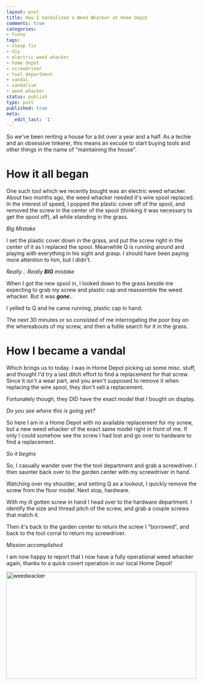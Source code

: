 ```yaml
---
layout: post
title: How I Vandalized a Weed Whacker at Home Depot
comments: true
categories:
- Funny
tags:
- cheap fix
- diy
- electric weed whacker
- home depot
- screwdriver
- tool department
- vandal
- vandalism
- weed whacker
status: publish
type: post
published: true
meta:
  _edit_last: '1'
---
```

So we've been renting a house for a bit over a year and a half.  As a techie and an obsessive tinkerer, this means an excuse to start buying tools and other things in the name of "maintaining the house".

<h1>How it all began</h1>
One such tool which we recently bought was an electric weed whacker.  About two months ago, the weed whacker needed it's wire spool replaced.  In the interest of speed, I popped the plastic cover off of the spool, and removed the screw in the center of the spool (thinking it was necessary to get the spool off), all while standing in the grass.

<em>Big Mistake</em>

I set the plastic cover down in the grass, and put the screw right in the center of it as I replaced the spool.  Meanwhile Q is running around and playing with everything in his sight and grasp.  I should have been paying more attention to him, but I didn't.

<em>Really... Really <strong>BIG</strong> mistake</em>

When I got the new spool in, I looked down to the grass beside me expecting to grab my screw and plastic cap and reassemble the weed whacker.  But it was <em><strong>gone</strong></em>..

I yelled to Q and he came running, plastic cap in hand.

The next 30 minutes or so consisted of me interrogating the poor boy on the whereabouts of my screw, and then a futile search for it in the grass.

<h1>How I became a vandal</h1>
Which brings us to today.  I was in Home Depot picking up some misc. stuff, and thought I'd try a last ditch effort to find a replacement for that screw.  Since it isn't a wear part, and you aren't supposed to remove it when replacing the wire spool, they don't sell a replacement.

Fortunately though, they DID have the exact model that I bought on display.

<em>Do you see where this is going yet?</em>

So here I am in a Home Depot with no available replacement for my screw, but a new weed whacker of the exact same model right in front of me.  If only I could somehow see the screw I had lost and go over to hardware to find a replacement.

<em>So it begins</em>

So, I casually wander over the the tool department and grab a screwdriver.  I then saunter back over to the garden center with my screwdriver in hand.

Watching over my shoulder, and setting Q as a lookout, I quickly remove the screw from the floor model.  Next stop, hardware.

With my ill gotten screw in hand I head over to the hardware department.  I identify the size and thread pitch of the screw, and grab a couple screws that match it.

Then it's back to the garden center to return the screw I "borrowed", and back to the tool corral to return my screwdriver.

<em>Mission accomplished</em>

I am now happy to report that I now have a fully operational weed whacker again, thanks to a quick covert operation in our local Home Depot!

<img src="http://farm6.staticflickr.com/5195/5896209886_a0125d52d5_d.jpg" width="500" height="282" alt="weedwacker"/>
